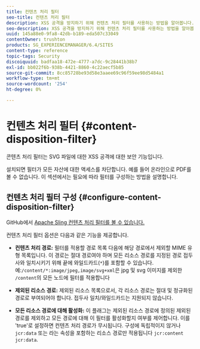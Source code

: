 ```yaml
---
title: 컨텐츠 처리 필터
seo-title: 컨텐츠 처리 필터
description: XSS 공격을 방지하기 위해 컨텐츠 처리 필터를 사용하는 방법을 알아봅니다.
seo-description: XSS 공격을 방지하기 위해 컨텐츠 처리 필터를 사용하는 방법을 알아봅니다.
uuid: 145a88e0-9fa8-42db-b189-eda507c33049
contentOwner: trushton
products: SG_EXPERIENCEMANAGER/6.4/SITES
content-type: reference
topic-tags: Security
discoiquuid: badfaa18-472e-4777-a7dc-9c28441b38b7
exl-id: bb022f6b-938b-4421-8860-4c22aecf5b85
source-git-commit: 8cc85728be93d58e3aaee69c96f59ee98d5484a1
workflow-type: tm+mt
source-wordcount: '254'
ht-degree: 0%

---
```


# 컨텐츠 처리 필터 {#content-disposition-filter}

콘텐츠 처리 필터는 SVG 파일에 대한 XSS 공격에 대한 보안 기능입니다.

설치되면 필터가 모든 자산에 대한 액세스를 차단합니다. 예를 들어 온라인으로 PDF를 볼 수 없습니다. 이 섹션에서는 필요에 따라 필터를 구성하는 방법을 설명합니다.

## 컨텐츠 처리 필터 구성 {#configure-content-disposition-filter}

GitHub에서 [Apache Sling 컨텐츠 처리 필터를 볼 수 있습니다.](https://github.com/apache/sling-org-apache-sling-security/blob/master/src/main/java/org/apache/sling/security/impl/ContentDispositionFilterConfiguration.java)

컨텐츠 처리 필터 옵션은 다음과 같은 기능을 제공합니다.

* **컨텐츠 처리 경로:**  필터를 적용할 경로 목록 다음에 해당 경로에서 제외할 MIME 유형 목록입니다. 이 경로는 절대 경로여야 하며 모든 리소스 경로를 지정된 경로 접두사와 일치시키기 위해 끝에 와일드카드(`*`)를 포함할 수 있습니다. 예:`/content/*:image/jpeg,image/svg+xml`은 jpg 및 svg 이미지를 제외한 `/content`의 모든 노드에 필터를 적용합니다

* **제외된 리소스 경로:** 제외된 리소스 목록으로서, 각 리소스 경로는 절대 및 정규화된 경로로 부여되어야 합니다. 접두사 일치/와일드카드는 지원되지 않습니다.

* **모든 리소스 경로에 대해 활성화:** 이 플래그는 제외된 리소스 경로에 정의된 제외된 경로를 제외하고 모든 경로에 대해 이 필터를 활성화할지 여부를 제어합니다. 이를 &#39;true&#39;로 설정하면 컨텐츠 처리 경로가 무시됩니다. 구성에 독립적이지 않거나 `jcr:data` 또는 라는 속성을 포함하는 리소스 경로만 적용됩니다
   `jcr:content jcr:data`.
